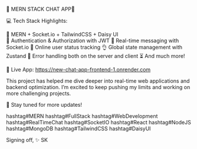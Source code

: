 🚀 MERN STACK CHAT APP🎉

💻 Tech Stack Highlights:

🌟 MERN + Socket.io + TailwindCSS + Daisy UI
<br>
🎃 Authentication & Authorization with JWT
👾 Real-time messaging with Socket.io
🚀 Online user status tracking
👌 Global state management with Zustand
🐞 Error handling both on the server and client
⏳ And much more!

🔗 Live App: https://new-chat-app-frontend-1.onrender.com

This project has helped me dive deeper into real-time web applications and backend optimization. I’m excited to keep pushing my limits and working on more challenging projects.

💪 Stay tuned for more updates!


hashtag#MERN hashtag#FullStack hashtag#WebDevelopment hashtag#RealTimeChat hashtag#SocketIO hashtag#React hashtag#NodeJS hashtag#MongoDB hashtag#TailwindCSS hashtag#DaisyUI


Signing off,
✨ SK
